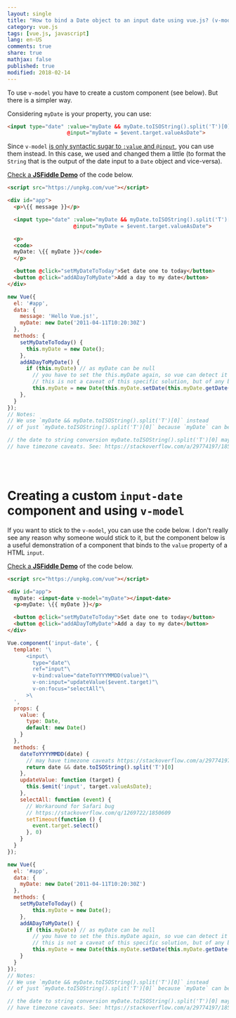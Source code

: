 ```yaml
---
layout: single
title: "How to bind a Date object to an input date using vue.js? (v-model doesn't work)"
category: vue.js
tags: [vue.js, javascript]
lang: en-US
comments: true
share: true
mathjax: false
published: true
modified: 2018-02-14
---
```


To use `v-model` you have to create a custom component (see below). But there is a simpler way.

Considering `myDate` is your property, you can use:

```html
<input type="date" :value="myDate && myDate.toISOString().split('T')[0]"
                   @input="myDate = $event.target.valueAsDate">
```

<!-- more -->

Since `v-model` [is only syntactic sugar to `:value` and `@input`][1], you can use them instead. In this case, we used and changed them a little (to format the `String` that is the output of the date input to a `Date` object and vice-versa).

[Check a **JSFiddle Demo**](https://jsfiddle.net/acdcjunior/r3cjf4x5/3/) of the code below.

```html
<script src="https://unpkg.com/vue"></script>

<div id="app">
  <p>\{{ message }}</p>

  <input type="date" :value="myDate && myDate.toISOString().split('T')[0]"
                     @input="myDate = $event.target.valueAsDate">

  <p>
  <code>
  myDate: \{{ myDate }}</code>
  </p>

  <button @click="setMyDateToToday">Set date one to today</button>
  <button @click="addADayToMyDate">Add a day to my date</button>
</div>
```

```javascript
new Vue({
  el: '#app',
  data: {
    message: 'Hello Vue.js!',
    myDate: new Date('2011-04-11T10:20:30Z')
  },
  methods: {
    setMyDateToToday() {
      this.myDate = new Date();
    },
    addADayToMyDate() {
      if (this.myDate) // as myDate can be null
        // you have to set the this.myDate again, so vue can detect it changed
        // this is not a caveat of this specific solution, but of any binding of dates
        this.myDate = new Date(this.myDate.setDate(this.myDate.getDate() + 1));
    },
  }
});
// Notes:
// We use `myDate && myDate.toISOString().split('T')[0]` instead
// of just `myDate.toISOString().split('T')[0]` because `myDate` can be null.

// the date to string conversion myDate.toISOString().split('T')[0] may
// have timezone caveats. See: https://stackoverflow.com/a/29774197/1850609
```

<br><br>

# Creating a custom `input-date` component and using `v-model`

If you want to stick to the `v-model`, you can use the code below. I don't really see any reason why someone would stick to it, but the component below is a useful demonstration of a component that binds to the `value` property of a HTML `input`.

[Check a **JSFiddle Demo**](https://jsfiddle.net/acdcjunior/0Laa8xv7/1/) of the code below.

```html
<script src="https://unpkg.com/vue"></script>

<div id="app">
  myDate: <input-date v-model="myDate"></input-date>
  <p>myDate: \{{ myDate }}</p>

  <button @click="setMyDateToToday">Set date one to today</button>
  <button @click="addADayToMyDate">Add a day to my date</button>
</div>
```

```javascript
Vue.component('input-date', {
  template: '\
      <input\
        type="date"\
        ref="input"\
        v-bind:value="dateToYYYYMMDD(value)"\
        v-on:input="updateValue($event.target)"\
        v-on:focus="selectAll"\
      >\
  ',
  props: {
    value: {
      type: Date,
      default: new Date()
    }
  },
  methods: {
    dateToYYYYMMDD(date) {
      // may have timezone caveats https://stackoverflow.com/a/29774197/1850609
      return date && date.toISOString().split('T')[0]
    },
    updateValue: function (target) {
      this.$emit('input', target.valueAsDate);
    },
    selectAll: function (event) {
      // Workaround for Safari bug
      // https://stackoverflow.com/q/1269722/1850609
      setTimeout(function () {
      	event.target.select()
      }, 0)
    }
  }
});

new Vue({
  el: '#app',
  data: {
    myDate: new Date('2011-04-11T10:20:30Z')
  },
  methods: {
    setMyDateToToday() {
    	this.myDate = new Date();
    },
    addADayToMyDate() {
      if (this.myDate) // as myDate can be null
        // you have to set the this.myDate again, so vue can detect it changed
        // this is not a caveat of this specific solution, but of any binding of dates
        this.myDate = new Date(this.myDate.setDate(this.myDate.getDate() + 1));
    }
  }
});
// Notes:
// We use `myDate && myDate.toISOString().split('T')[0]` instead
// of just `myDate.toISOString().split('T')[0]` because `myDate` can be null.

// the date to string conversion myDate.toISOString().split('T')[0] may
// have timezone caveats. See: https://stackoverflow.com/a/29774197/1850609
```


  [1]: https://vuejs.org/v2/guide/components.html#Form-Input-Components-using-Custom-Events
